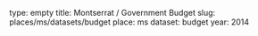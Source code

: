 type: empty
title: Montserrat / Government Budget
slug: places/ms/datasets/budget
place: ms
dataset: budget
year: 2014

